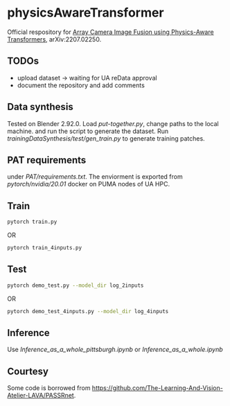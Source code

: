 # physicsAwareTransformer
Official respository for [Array Camera Image Fusion using Physics-Aware Transformers](https://arxiv.org/abs/2207.02250), arXiv:2207.02250.

## TODOs
* upload dataset -> waiting for UA reData approval
* document the repository and add comments

## Data synthesis
Tested on Blender 2.92.0. Load *put-together.py*, change paths to the local machine. and run the script to generate the dataset. Run *trainingDataSynthesis/test/gen_train.py* to generate training patches.

## PAT requirements
under *PAT/requirements.txt*. The enviorment is exported from *pytorch/nvidia/20.01* docker on PUMA nodes of UA HPC.

## Train

```bash
pytorch train.py
```
OR
```bash
pytorch train_4inputs.py
```

## Test

```bash
pytorch demo_test.py --model_dir log_2inputs
```
OR
```bash
pytorch demo_test_4inputs.py --model_dir log_4inputs
```

## Inference

Use *Inference_as_a_whole_pittsburgh.ipynb* or *Inference_as_a_whole.ipynb*

## Courtesy
Some code is borrowed from https://github.com/The-Learning-And-Vision-Atelier-LAVA/PASSRnet.
